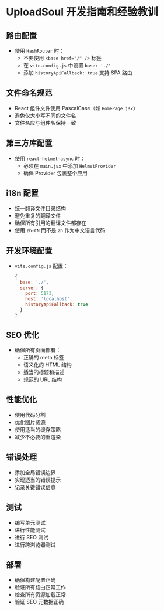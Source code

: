# UploadSoul 开发指南和经验教训

## 路由配置
- 使用 `HashRouter` 时：
  - 不要使用 `<base href="/" />` 标签
  - 在 `vite.config.js` 中设置 `base: './'`
  - 添加 `historyApiFallback: true` 支持 SPA 路由

## 文件命名规范
- React 组件文件使用 PascalCase（如 `HomePage.jsx`）
- 避免仅大小写不同的文件名
- 文件名应与组件名保持一致

## 第三方库配置
- 使用 `react-helmet-async` 时：
  - 必须在 `main.jsx` 中添加 `HelmetProvider`
  - 确保 Provider 包裹整个应用

## i18n 配置
- 统一翻译文件目录结构
- 避免重复的翻译文件
- 确保所有引用的翻译文件都存在
- 使用 `zh-CN` 而不是 `zh` 作为中文语言代码

## 开发环境配置
- `vite.config.js` 配置：
  ```javascript
  {
    base: './',
    server: {
      port: 5173,
      host: 'localhost',
      historyApiFallback: true
    }
  }
  ```

## SEO 优化
- 确保所有页面都有：
  - 正确的 meta 标签
  - 语义化的 HTML 结构
  - 适当的标题和描述
  - 规范的 URL 结构

## 性能优化
- 使用代码分割
- 优化图片资源
- 使用适当的缓存策略
- 减少不必要的重渲染

## 错误处理
- 添加全局错误边界
- 实现适当的错误提示
- 记录关键错误信息

## 测试
- 编写单元测试
- 进行性能测试
- 进行 SEO 测试
- 进行跨浏览器测试

## 部署
- 确保构建配置正确
- 验证所有路由正常工作
- 检查所有资源加载正常
- 验证 SEO 元数据正确 